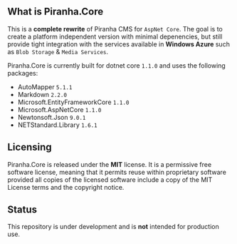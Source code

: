## What is Piranha.Core

This is a **complete rewrite** of Piranha CMS for `AspNet Core`. The goal is to create a platform independent version with minimal depenencies, but still provide tight integration with the services available in **Windows Azure** such as `Blob Storage` & `Media Services`.

Piranha.Core is currently built for dotnet core `1.1.0` and uses the following packages:

* AutoMapper `5.1.1`
* Markdown `2.2.0`
* Microsoft.EntityFrameworkCore `1.1.0`
* Microsoft.AspNetCore `1.1.0`
* Newtonsoft.Json `9.0.1`
* NETStandard.Library `1.6.1`

## Licensing
Piranha.Core is released under the **MIT** license. It is a permissive free software license, meaning that it permits reuse within proprietary software provided all copies of the licensed software include a copy of the MIT License terms and the copyright notice.

## Status
This repository is under development and is **not** intended for production use.
